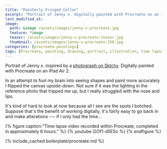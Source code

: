 ```yaml
---
title: "Painterly Fringed Collar"
excerpt: "Portrait of Jenny x. digitally painted with Procreate on an iPad."
last_modified_at: 
image: 
  path: &image /assets/images/jenny-x-procreate.jpg
  feature: *image
  teaser: /assets/images/jenny-x-procreate-teaser.jpg
  thumbnail: /assets/images/jenny-x-procreate-250.jpg
categories: [procreate-paintings]
tags: [Procreate, painting, drawing, portrait, illustration, time lapse]
---
```


Portrait of Jenny x. inspired by a [photograph on Sktchy](http://sktchy.com/rK7LX ). Digitally painted with Procreate on an iPad Air 2.

In an attempt to fool my brain into seeing shapes and paint more accurately I flipped the canvas upside-down. Not sure if it was the lighting in the reference photo that tripped me up, but I really struggled with the nose and lips.

It's kind of hard to look at now because all I see are the spots I botched. Suppose that's the benefit of working digitally, it's fairly easy to go back in and make alterations --- if I only had the time...

{% figure caption:"Time lapse video recorded within Procreate, completed in approximately 6 hours." %}
{% youtube l2Of1-d5E5o %}
{% endfigure %}

{% include_cached boilerplate/procreate.md %}
